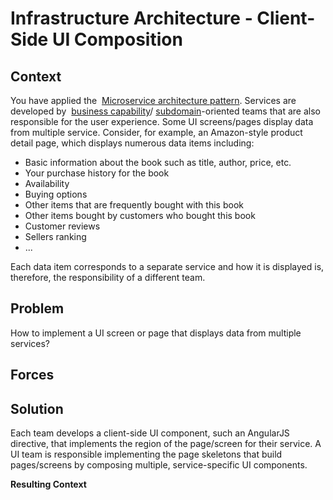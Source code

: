 









Infrastructure Architecture - Client-Side UI Composition
======================================================


 
Context
-------

You have applied the  [Microservice architecture
pattern](https://microservices.io/patterns/microservices.html).
Services are developed by  [business
capability](https://microservices.io/patterns/decomposition/decompose-by-business-capability.html)/
[subdomain](https://microservices.io/patterns/decomposition/decompose-by-subdomain.html)-oriented
teams that are also responsible for the user experience. Some UI
screens/pages display data from multiple service. Consider, for example,
an Amazon-style product detail page, which displays numerous data items
including:

-   Basic information about the book such as title, author, price, etc.
-   Your purchase history for the book
-   Availability
-   Buying options
-   Other items that are frequently bought with this book
-   Other items bought by customers who bought this book
-   Customer reviews
-   Sellers ranking
-   ...

Each data item corresponds to a separate service and how it is displayed
is, therefore, the responsibility of a different team.

Problem
-------

How to implement a UI screen or page that displays data from multiple
services?

Forces
------

Solution
--------

Each team develops a client-side UI component, such an AngularJS
directive, that implements the region of the page/screen for their
service. A UI team is responsible implementing the page skeletons that
build pages/screens by composing multiple, service-specific UI
components.

**Resulting Context**



 



